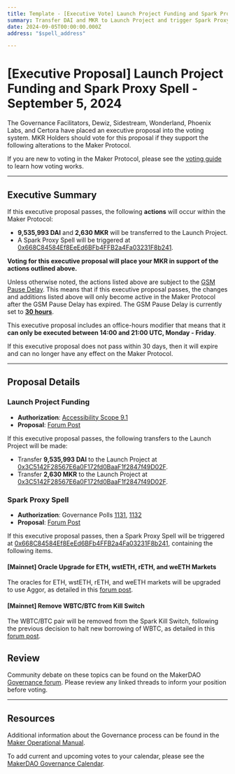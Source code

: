 ```yaml
---
title: Template - [Executive Vote] Launch Project Funding and Spark Proxy Spell - September 5, 2024
summary: Transfer DAI and MKR to Launch Project and trigger Spark Proxy Spell. 
date: 2024-09-05T00:00:00.000Z
address: "$spell_address"

---
```

# [Executive Proposal] Launch Project Funding and Spark Proxy Spell - September 5, 2024

The Governance Facilitators, Dewiz, Sidestream, Wonderland, Phoenix Labs, and Certora have placed an executive proposal into the voting system. MKR Holders should vote for this proposal if they support the following alterations to the Maker Protocol.

If you are new to voting in the Maker Protocol, please see the [voting guide](https://manual.makerdao.com/governance/voting-in-makerdao/on-chain-governance) to learn how voting works.

---

## Executive Summary

If this executive proposal passes, the following **actions** will occur within the Maker Protocol:
- **9,535,993 DAI** and **2,630 MKR** will be transferred to the Launch Project.
- A Spark Proxy Spell will be triggered at [0x668C84584Ef8EeEd6BFb4FFB2a4Fa03231F8b241](https://etherscan.io/address/0x668C84584Ef8EeEd6BFb4FFB2a4Fa03231F8b241).

**Voting for this executive proposal will place your MKR in support of the actions outlined above.**

Unless otherwise noted, the actions listed above are subject to the [GSM Pause Delay](https://manual.makerdao.com/parameter-index/core/param-gsm-pause-delay). This means that if this executive proposal passes, the changes and additions listed above will only become active in the Maker Protocol after the GSM Pause Delay has expired. The GSM Pause Delay is currently set to [**30 hours**](https://mips.makerdao.com/mips/details/MIP113#10-1-1a).

This executive proposal includes an office-hours modifier that means that it **can only be executed between 14:00 and 21:00 UTC, Monday - Friday**. 

If this executive proposal does not pass within 30 days, then it will expire and can no longer have any effect on the Maker Protocol.

---

## Proposal Details

### Launch Project Funding

- **Authorization**: [Accessibility Scope 9.1](https://mips.makerdao.com/mips/details/MIP108#9-1-launch-project-budget)
- **Proposal**: [Forum Post](https://forum.makerdao.com/t/utilization-of-the-launch-project-under-the-accessibility-scope/21468/22)

If this executive proposal passes, the following transfers to the Launch Project will be made:

- Transfer **9,535,993 DAI** to the Launch Project at [0x3C5142F28567E6a0F172fd0BaaF1f2847f49D02F](https://etherscan.io/address/0x3C5142F28567E6a0F172fd0BaaF1f2847f49D02F).
- Transfer **2,630 MKR** to the Launch Project at [0x3C5142F28567E6a0F172fd0BaaF1f2847f49D02F](https://etherscan.io/address/0x3C5142F28567E6a0F172fd0BaaF1f2847f49D02F).

### Spark Proxy Spell

- **Authorization**: Governance Polls [1131](https://vote.makerdao.com/polling/QmQa73Cc), [1132](https://vote.makerdao.com/polling/QmW55juU)
- **Proposal**: [Forum Post](https://forum.makerdao.com/t/aug-23-2024-proposal-changes-to-spark-for-upcoming-spell/24940)

If this executive proposal passes, then a Spark Proxy Spell will be triggered at [0x668C84584Ef8EeEd6BFb4FFB2a4Fa03231F8b241](https://etherscan.io/address/0x668C84584Ef8EeEd6BFb4FFB2a4Fa03231F8b241), containing the following items.

#### [Mainnet] Oracle Upgrade for ETH, wstETH, rETH, and weETH Markets

The oracles for ETH, wstETH, rETH, and weETH markets will be upgraded to use Aggor, as detailed in this [forum post](https://forum.makerdao.com/t/aug-23-2024-proposal-changes-to-spark-for-upcoming-spell/24940#p-98553-mainnet-oracle-upgrade-to-eth-wsteth-reth-and-weeth-markets-to-use-aggor-3).

#### [Mainnet] Remove WBTC/BTC from Kill Switch

The WBTC/BTC pair will be removed from the Spark Kill Switch, following the previous decision to halt new borrowing of WBTC, as detailed in this [forum post](https://forum.makerdao.com/t/aug-23-2024-proposal-changes-to-spark-for-upcoming-spell/24940#p-98553-mainnet-remove-wbtcbtc-from-kill-switch-4).

## Review

Community debate on these topics can be found on the MakerDAO [Governance forum](https://forum.makerdao.com/). Please review any linked threads to inform your position before voting.

---

## Resources

Additional information about the Governance process can be found in the [Maker Operational Manual](https://manual.makerdao.com).

To add current and upcoming votes to your calendar, please see the [MakerDAO Governance Calendar](https://manual.makerdao.com/makerdao/calendars/governance-calendar).
